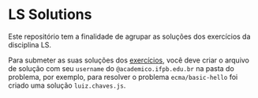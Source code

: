 # LS Solutions

Este repositório tem a finalidade de agrupar as soluções dos exercícios da disciplina LS.

Para submeter as suas soluções dos [exercícios](https://ifpb.github.io/exercises/), você deve criar o arquivo de solução com seu `username` do `@academico.ifpb.edu.br` na pasta do problema, por exemplo, para resolver o problema `ecma/basic-hello` foi criado uma solução `luiz.chaves.js`.
